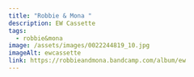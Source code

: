 ```yaml
---
title: "Robbie & Mona "
description: EW Cassette
tags:
  - robbie&mona
image: /assets/images/0022244819_10.jpg
imageAlt: ewcassette
link: https://robbieandmona.bandcamp.com/album/ew
---
```

